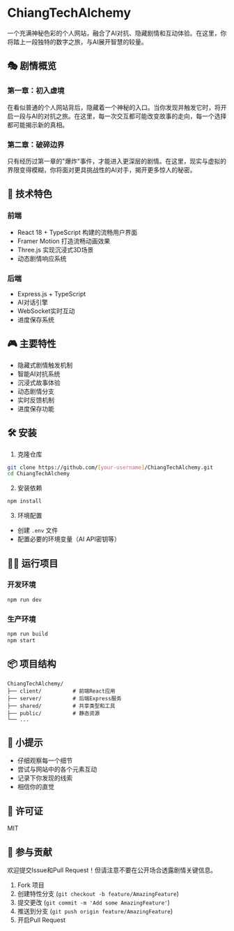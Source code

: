 # ChiangTechAlchemy

一个充满神秘色彩的个人网站，融合了AI对抗、隐藏剧情和互动体验。在这里，你将踏上一段独特的数字之旅，与AI展开智慧的较量。

## 🎭 剧情概览

### 第一章：初入虚境
在看似普通的个人网站背后，隐藏着一个神秘的入口。当你发现并触发它时，将开启一段与AI的对抗之旅。在这里，每一次交互都可能改变故事的走向，每一个选择都可能揭示新的真相。

### 第二章：破碎边界
只有经历过第一章的"爆炸"事件，才能进入更深层的剧情。在这里，现实与虚拟的界限变得模糊，你将面对更具挑战性的AI对手，揭开更多惊人的秘密。

## 🚀 技术特色

### 前端
- React 18 + TypeScript 构建的流畅用户界面
- Framer Motion 打造流畅动画效果
- Three.js 实现沉浸式3D场景
- 动态剧情响应系统

### 后端
- Express.js + TypeScript 
- AI对话引擎
- WebSocket实时互动
- 进度保存系统

## 🎮 主要特性

- 隐藏式剧情触发机制
- 智能AI对抗系统
- 沉浸式故事体验
- 动态剧情分支
- 实时反馈机制
- 进度保存功能

## 🛠️ 安装

1. 克隆仓库
```bash
git clone https://github.com/[your-username]/ChiangTechAlchemy.git
cd ChiangTechAlchemy
```

2. 安装依赖
```bash
npm install
```

3. 环境配置
- 创建 `.env` 文件
- 配置必要的环境变量（AI API密钥等）

## 🏃‍♂️ 运行项目

### 开发环境
```bash
npm run dev
```

### 生产环境
```bash
npm run build
npm start
```

## 📦 项目结构

```
ChiangTechAlchemy/
├── client/          # 前端React应用
├── server/          # 后端Express服务
├── shared/          # 共享类型和工具
├── public/          # 静态资源
└── ...
```

## 🤫 小提示

- 仔细观察每一个细节
- 尝试与网站中的各个元素互动
- 记录下你发现的线索
- 相信你的直觉

## 📄 许可证

MIT

## 🤝 参与贡献

欢迎提交Issue和Pull Request！但请注意不要在公开场合透露剧情关键信息。

1. Fork 项目
2. 创建特性分支 (`git checkout -b feature/AmazingFeature`)
3. 提交更改 (`git commit -m 'Add some AmazingFeature'`)
4. 推送到分支 (`git push origin feature/AmazingFeature`)
5. 开启Pull Request 